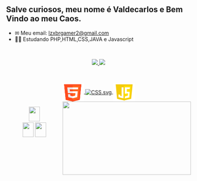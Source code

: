 ##  Salve curiosos, meu nome é Valdecarlos e Bem Vindo ao meu Caos.


- ✉ Meu email: lzxbrgamer2@gmail.com
- 👨‍💻 Estudando PHP,HTML,CSS,JAVA e Javascript

##

<br>

<div align="center">
  <a href="https://github.com/ValdecarlosLZ">
  <img height="140em" src="https://github-readme-stats.vercel.app/api?username=ValdecarlosLZ&show_icons=true&theme=dark&include_all_commits=true&count_private=true"/>
  <img height="140em" src="https://github-readme-stats.vercel.app/api/top-langs/?username=ValdecarlosLZ&layout=compact&langs_count=7&theme=dark"/>
</div>

  ##
<div align="center">
  <div style="display: inline_block"><br>

  <img align="center" alt="html.svg" height="50" width="60" src="https://raw.githubusercontent.com/ValdecarlosLZ/Imagens/main/Html%20logo.png?token=GHSAT0AAAAAACACSKDLTRXFIZRFOJR3M5WGZAR7F3Q">
  <img align="center" alt="CSS.svg" height="50" width="60" src="https://icons8.com.br/icon/21278/css3">
   <img align="center" alt="javascript.svg" height="50" width="60" src="https://raw.githubusercontent.com/ValdecarlosLZ/Imagens/main/logo-javascript-icon-256.png?token=GHSAT0AAAAAACACSKDLRLZTPPHQIVMNYTY2ZAR7ISQ">
  <img align="right" src="https://c.tenor.com/yC8bymA-_2IAAAAC/meliodas-seven-deadly-sins.gif" height="200" width="350">

</div>
</div>  
  

<div align="center">
   <div style="display: inline_block">

   <p>

   <a href="#" target="_blank"/><img src="https://icons8.com.br/icon/43625/instagram" target="_blank" height="40" width="30" aling="right"></a>	  
   <a href = "lzxbrgamer2@gmail.com"><img src="https://icons8.com.br/icon/P7UIlhbpWzZm/gmail" target=" _blank" height="40" width="30" aling="right"></a>
   <a href="https://www.linkedin.com/in/valdecarlos-henrique-garcia-dos-santos-36403621a/" target="_blank" aling="right"><img src="https://icons8.com.br/icon/xuvGCOXi8Wyg/linkedin" target="_blank" height="40" width="30"></a>


   </p>





  </div>
</div>

##

